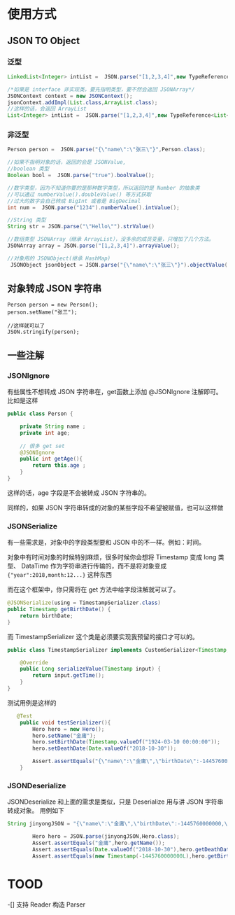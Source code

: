 # 使用方式

## JSON TO Object

### 泛型

```java
LinkedList<Integer> intList =  JSON.parse("[1,2,3,4]",new TypeReference<LinkedList<Integer>>(){});

/*如果是 interface 非实现类，要先指明类型，要不然会返回 JSONArray*/
JSONContext context = new JSONContext();
jsonContext.addImpl(List.class,ArrayList.class);
//这样的话，会返回 ArrayList
List<Integer> intList =  JSON.parse("[1,2,3,4]",new TypeReference<List<Integer>>(){},context);
```

### 非泛型


```java
Person person =  JSON.parse("{\"name\":\"张三\"}",Person.class);

//如果不指明对象的话，返回的会是 JSONValue,
//boolean 类型
Boolean bool =  JSON.parse("true").boolValue();

//数字类型，因为不知道你要的是那种数字类型，所以返回的是 Number 的抽象类
//可以通过 numberValue().doubleValue() 等方式获取
//过大的数字会自己转成 BigInt 或者是 BigDecimal
int num =  JSON.parse("1234").numberValue().intValue();

//String 类型
String str = JSON.parse("\"Hello\"").strValue()

//数组类型 JSONArray（继承 ArrayList），没多余的成员变量，只增加了几个方法。
JSONArray array = JSON.parse("[1,2,3,4]").arrayValue();

//对象用的 JSONObject(继承 HashMap)
 JSONObject jsonObject = JSON.parse("{\"name\":\"张三\"}").objectValue();
```

## 对象转成 JSON 字符串
```
Person person = new Person();
person.setName("张三");

//这样就可以了
JSON.stringify(person);
```

## 一些注解

### JSONIgnore
有些属性不想转成 JSON 字符串在，get函数上添加 @JSONIgnore 注解即可。
比如是这样
```java
public class Person {

    private String name ;
    private int age;
    
    // 很多 get set
    @JSONIgnore
    public int getAge(){
		return this.age ;
    }
}
```

这样的话，age 字段是不会被转成 JSON 字符串的。

同样的，如果 JSON 字符串转成的对象的某些字段不希望被赋值，也可以这样做

### JSONSerialize

有一些需求是，对象中的字段类型要和 JSON 中的不一样。例如：时间。

对象中有时间对象的时候特别麻烦，很多时候你会想将 Timestamp 变成 long 类型、
DataTime 作为字符串进行传输的，而不是将对象变成 `{"year":2018,month:12...}` 这种东西

而在这个框架中，你只需将在 get 方法中给字段注解就可以了。

```java
@JSONSerialize(using = TimestampSerializer.class)
public Timestamp getBirthDate() {
    return birthDate;
}
```

而 TimestampSerializer 这个类是必须要实现我预留的接口才可以的。
```java
public class TimestampSerializer implements CustomSerializer<Timestamp,Long> {

    @Override
    public Long serializeValue(Timestamp input) {
        return input.getTime();
    }
}
```

测试用例是这样的
```java
   @Test
    public void testSerializer(){
        Hero hero = new Hero();
        hero.setName("金庸");
        hero.setBirthDate(Timestamp.valueOf("1924-03-10 00:00:00"));
        hero.setDeathDate(Date.valueOf("2018-10-30"));

        Assert.assertEquals("{\"name\":\"金庸\",\"birthDate\":-1445760000000,\"deathDate\":\"2018-10-30 00:00:00\"}",JSON.stringify(hero));
    }
```

### JSONDeserialize

JSONDeserialize 和上面的需求是类似，只是 Deserialize 用与讲 JSON 字符串转成对象。 
用例如下
```java
String jinyongJSON = "{\"name\":\"金庸\",\"birthDate\":-1445760000000,\"deathDate\":\"2018-10-30 00:00:00\"}";

        Hero hero = JSON.parse(jinyongJSON,Hero.class);
        Assert.assertEquals("金庸",hero.getName());
        Assert.assertEquals(Date.valueOf("2018-10-30"),hero.getDeathDate());
        Assert.assertEquals(new Timestamp(-1445760000000L),hero.getBirthDate());
```




# TOOD 

-[] 支持 Reader 构造 Parser